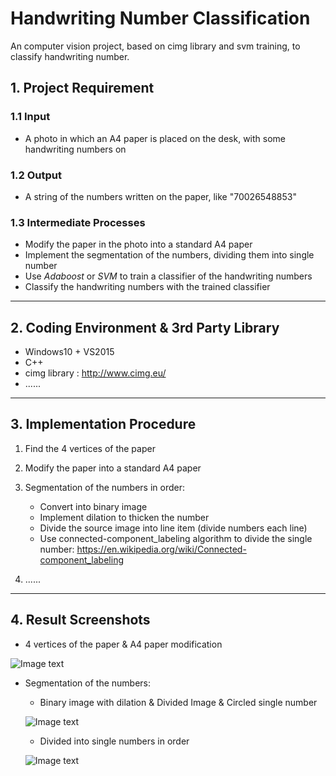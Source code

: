 # Handwriting Number Classification
An computer vision project, based on cimg library and svm training, to classify handwriting number.


## 1. Project Requirement
### 1.1 Input
- A photo in which an A4 paper is placed on the desk, with some handwriting numbers on
### 1.2 Output
- A string of the numbers written on the paper, like "70026548853"
### 1.3 Intermediate Processes
- Modify the paper in the photo into a standard A4 paper
- Implement the segmentation of the numbers, dividing them into single number
- Use _Adaboost_ or _SVM_ to train a classifier of the handwriting numbers
- Classify the handwriting numbers with the trained classifier

---

## 2. Coding Environment & 3rd Party Library
- Windows10 + VS2015
- C++
- cimg library : http://www.cimg.eu/
- ......

---

## 3. Implementation Procedure
1. Find the 4 vertices of the paper
1. Modify the paper into a standard A4 paper
1. Segmentation of the numbers in order:
    - Convert into binary image
    - Implement dilation to thicken the number
    - Divide the source image into line item (divide numbers each line)
    - Use connected-component_labeling algorithm to divide the single number: 
    https://en.wikipedia.org/wiki/Connected-component_labeling

1. ......

---

## 4. Result Screenshots
- 4 vertices of the paper & A4 paper modification

![Image text](https://github.com/MarkMoHR/HandwritingNumberClassification/raw/master/ResultScreenshots/1.png)
- Segmentation of the numbers:

    - Binary image with dilation & Divided Image & Circled single number
    
    ![Image text](https://github.com/MarkMoHR/HandwritingNumberClassification/raw/master/ResultScreenshots/2.png)
    - Divided into single numbers in order
    
    ![Image text](https://github.com/MarkMoHR/HandwritingNumberClassification/raw/master/ResultScreenshots/singleNumbers.png)

